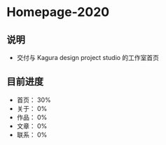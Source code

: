 # Homepage-2020

## 说明
- 交付与 Kagura design project studio 的工作室首页

## 目前进度
- 首页： 30%
- 关于： 0%
- 作品： 0%
- 文章： 0%
- 联系： 0%
